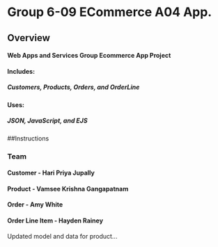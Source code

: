 # Group 6-09 ECommerce A04 App.

## Overview
#### Web Apps and Services Group Ecommerce App Project

#### Includes: 
##### Customers, Products, Orders, and OrderLine

#### Uses: 
##### JSON, JavaScript, and EJS

##Instructions


### Team
#### Customer - Hari Priya Jupally
#### Product - Vamsee Krishna Gangapatnam
#### Order - Amy White
#### Order Line Item - Hayden Rainey



Updated model and data for product...

